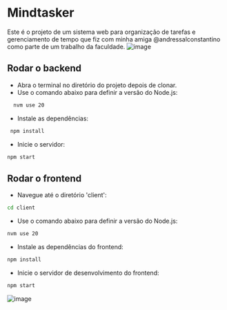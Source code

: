 # Mindtasker
Este é o projeto de um sistema web para organização de tarefas e gerenciamento de tempo que fiz com minha amiga @andressalconstantino como parte de um trabalho da faculdade.
![image](https://github.com/karolineterra/MindTasker/assets/86380516/41bf284a-5476-47b2-b822-16ca44011f93)

## Rodar o backend
- Abra o terminal no diretório do projeto depois de clonar.
- Use o comando abaixo para definir a versão do Node.js:
```bash
  nvm use 20
```
- Instale as dependências:
```bash
 npm install
```
- Inicie o servidor:
```bash
npm start
```

## Rodar o frontend
- Navegue até o diretório 'client':
```bash
cd client
```
- Use o comando abaixo para definir a versão do Node.js:
```bash
nvm use 20
```
- Instale as dependências do frontend:
```bash
npm install
```
- Inicie o servidor de desenvolvimento do frontend:
```bash
npm start
```
![image](https://github.com/karolineterra/MindTasker/assets/86380516/4183369b-bffa-4bf7-b3ff-274763965fe2)
